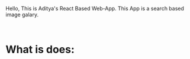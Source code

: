 <html>
<p> Hello, This is Aditya's React Based Web-App. This App is a search based image galary.</p><br>
  <h1>What is does:</h1>
  <hr size="3 noshade/>
  <ul>
   <li>Get a selection of random images everytime you launch the website.</li>
   <li>Has a search funtionalty which returns images of the said search term.</li>
   <li>Displays usefuls stats like the name of the photographer, likes, downloads and views</li>
  </ul>
            
</html

